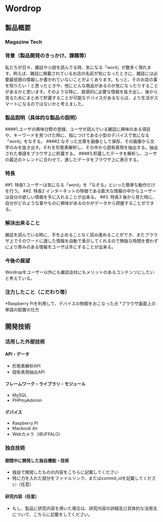 # Wordrop
## 製品概要
### Magazine Tech

### 背景（製品開発のきっかけ、課題等）
私たちが日々、雑誌や小説を読んでる時、気になる「word」が数多く現れます。例えば、雑誌に掲載されているお店の名前が気になったときに、雑誌には必要最低限の情報しか書かれていないことがよくあります。もっと、そのお店の事を知りたい！と思ったときや、他にどんな商品があるのか気になったりすることがあるかと思います。そのような時に、直感的に必要な情報を抜き出し、後から見るためにまとめて貯蔵することが可能なデバイスがあるならば、より生活がスマートになるのではないかと考えました。

### 製品説明（具体的な製品の説明）
####1.ユーザの興味分野の登録、ユーザが読んでいる雑誌に興味のある項目や、キーワードを見つけた時に、指につけてある小型のデバイスで気になる「word」をなぞる。
####2.なぞった文章を画像として保存、その画像から文字のみを抜き出す。それを形態素解析し、その中から固有表現を抽出する。抽出された単語をブラウザ上に貯蔵する。
####3.貯蔵したデータを解析し、ユーザの最近のトレンドに合わせて、適したデータをブラウザ上に表示する。

### 特長
##1. 特長1
ユーザーは気になる「word」を「なぞる」といった簡単な動作だけを行う。
##2. 特長2
インターネットの特徴である膨大な情報の中からユーザーは自分の欲しい情報を手に入れることが出来る。
##3. 特長3
後から見た時に、自分がどのような事やものに興味があるのかがデータから把握することができる。

### 解決出来ること
雑誌を読んでいる時に、手を止めることなく読み進めることができ、またブラウザ上でそのワードに適した情報を自動で表示してくれるので無駄な時間を使わずにより厚みのある情報をユーザは手にすることが出来る。

### 今後の展望
Wordropをユーザー以外にも雑誌会社にもメリットのあるコンテンツにしたいと考えている。

### 注力したこと（こだわり等）
*Raspberry Piを利用して、デバイスの制御をおこなった点
*ブラウザ画面上の単語の配置の仕方

## 開発技術
### 活用した外部技術
#### API・データ
* 形態素解析API
* 固有表現抽出API

#### フレームワーク・ライブラリ・モジュール
* MySQL
* PHPmyAdomin

#### デバイス
* Raspberry Pi
* Macbook Air
* Webカメラ（iBUFFALO）

### 独自技術
#### 期間中に開発した独自機能・技術
* 独自で開発したものの内容をこちらに記載してください
* 特に力を入れた部分をファイルリンク、またはcommit_idを記載してください（任意）

#### 研究内容（任意）
* もし、製品に研究内容を用いた場合は、研究内容の詳細及び具体的な活用法について、こちらに記載をしてください。
